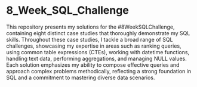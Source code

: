 # 8_Week_SQL_Challenge
This repository presents my solutions for the #8WeekSQLChallenge, containing eight distinct case studies that thoroughly demonstrate my SQL skills. 
Throughout these case studies, I tackle a broad range of SQL challenges, showcasing my expertise in areas such as ranking queries, using common table
expressions (CTEs), working with datetime functions, handling text data, performing aggregations, and managing NULL values. Each solution emphasizes my
ability to compose effective queries and approach complex problems methodically, reflecting a strong foundation in SQL and a commitment to mastering diverse data scenarios.


